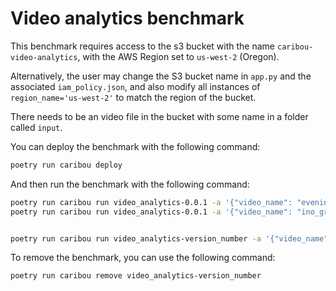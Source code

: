 # Video analytics benchmark

This benchmark requires access to the s3 bucket with the name `caribou-video-analytics`,
with the AWS Region set to `us-west-2` (Oregon).

Alternatively, the user may change the S3 bucket name in `app.py` and the associated `iam_policy.json`, 
and also modify all instances of `region_name='us-west-2'` to match the region of the bucket.

There needs to be an video file in the bucket with some name in a folder called `input`.

You can deploy the benchmark with the following command:

```bash
poetry run caribou deploy
```

And then run the benchmark with the following command:

```bash
poetry run caribou run video_analytics-0.0.1 -a '{"video_name": "evening_parking.mp4"}'
poetry run caribou run video_analytics-0.0.1 -a '{"video_name": "ino_group_fight.mp4"}'


poetry run caribou run video_analytics-version_number -a '{"video_name": "evening_parking.mp4"}'
```

To remove the benchmark, you can use the following command:

```bash
poetry run caribou remove video_analytics-version_number
```
